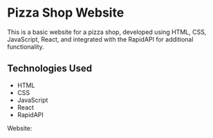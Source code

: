 # Pizza Shop Website

This is a basic website for a pizza shop, developed using HTML, CSS, JavaScript, React, and integrated with the RapidAPI for additional functionality.

## Technologies Used

- HTML
- CSS
- JavaScript
- React
- RapidAPI

Website: 
